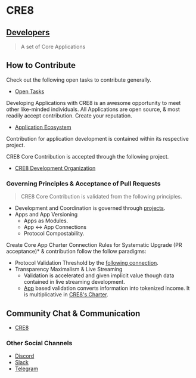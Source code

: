# CRE8
## [Developers](https://www.cre8.xyz/apps)

> A set of Core Applications

## How to Contribute
Check out the following open tasks to contribute generally.
- [Open Tasks](https://www.cre8.xyz/tasks)

Developing Applications with CRE8 is an awesome opportunity to meet other like-minded individuals. All Applications are open source, & most readily accept contribution. Create your reputation.
- [Application Ecosystem](https://www.cre8.xyz/apps)

Contribution for application development is contained within its respective project. 

CRE8 Core Contribution is accepted through the following project. 
 - [CRE8 Development Organization](https://www.cre8.xyz/project/CRE8)

### Governing Principles & Acceptance of Pull Requests
> CRE8 Core Contribution is validated from the following principles. 

-  Development and Coordination is governed through [projects](https://www.cre8.xyz/projects).
- Apps and App Versioning
	- Apps as Modules. 
	- App <-> App Connections
	- Protocol Compostability.

Create Core App Charter Connection Rules for Systematic Upgrade (PR acceptance)* & contribution follow the follow paradigms:
- Protocol Validation Threshold by the [following connection](https://www.cre8.xyz/project/cre8/charter).
- Transparency Maximalism & Live Streaming 
	- Validation is accelerated and given implicit value though data contained in live streaming development. 
	- [App](https://www.cre8.xyz/apps) based validation converts information into tokenized income. It is multiplicative in [CRE8's Charter](https://www.cre8.xyz/project/cre8/charter).

## Community Chat & Communication 
- [CRE8](https://www.cre8.xyz/project/cre8)

### Other Social Channels
- [Discord](https://www.cre8.xyz/project/cre8)
- [Slack](https://www.cre8.xyz/project/cre8)
- [Telegram](https://www.cre8.xyz/project/cre8)
